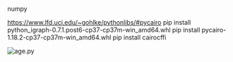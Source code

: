 numpy

https://www.lfd.uci.edu/~gohlke/pythonlibs/#pycairo
pip install python_igraph-0.7.1.post6-cp37-cp37m-win_amd64.whl 
pip install pycairo-1.18.2-cp37-cp37m-win_amd64.whl
pip install cairocffi


![age.py](https://i.imgur.com/E0w5sld.gif)
